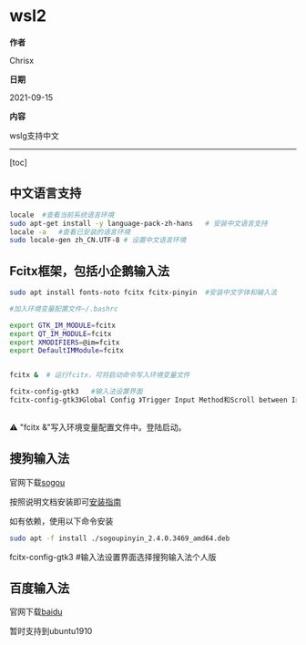 
# wsl2

**作者**

Chrisx

**日期**

2021-09-15

**内容**

wslg支持中文

----

[toc]

## 中文语言支持

```sh
locale  #查看当前系统语言环境
sudo apt-get install -y language-pack-zh-hans   # 安装中文语言支持
locale -a   #查看已安装的语言环境
sudo locale-gen zh_CN.UTF-8 # 设置中文语言环境

```

## Fcitx框架，包括小企鹅输入法

```sh
sudo apt install fonts-noto fcitx fcitx-pinyin  #安装中文字体和输入法

#加入环境变量配置文件~/.bashrc

export GTK_IM_MODULE=fcitx
export QT_IM_MODULE=fcitx
export XMODIFIERS=@im=fcitx
export DefaultIMModule=fcitx


fcitx &  # 运行fcitx，可将启动命令写入环境变量文件

fcitx-config-gtk3   #输入法设置界面
fcitx-config-gtk3》Global Config 》Trigger Input Method和Scroll between Input Method #切换输入法快捷键修改一下，避免和win快捷键冲突
 
```

:warning: "fcitx &"写入环境变量配置文件中。登陆启动。

## 搜狗输入法

官网下载[sogou](https://pinyin.sogou.com/)

按照说明文档安装即可[安装指南](https://pinyin.sogou.com/linux/help.php)

如有依赖，使用以下命令安装

```sh
sudo apt -f install ./sogoupinyin_2.4.0.3469_amd64.deb

```

fcitx-config-gtk3   #输入法设置界面选择搜狗输入法个人版

## 百度输入法

官网下载[baidu](https://shurufa.baidu.com/)

暂时支持到ubuntu1910